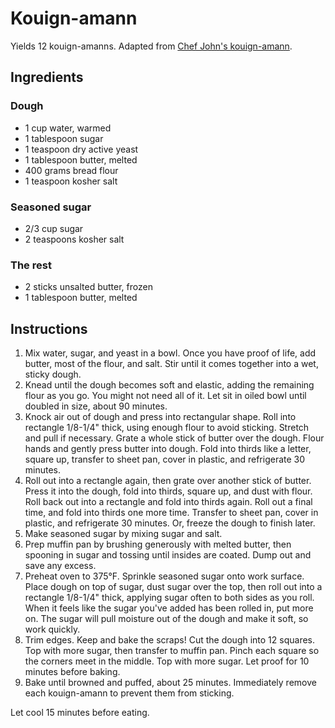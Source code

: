 # Kouign-amann

Yields 12 kouign-amanns. Adapted from [Chef John's kouign-amann](https://foodwishes.blogspot.com/2019/03/kouign-amann-yas-queen.html).

## Ingredients

### Dough

- 1 cup water, warmed
- 1 tablespoon sugar
- 1 teaspoon dry active yeast
- 1 tablespoon butter, melted
- 400 grams bread flour
- 1 teaspoon kosher salt

### Seasoned sugar

- 2/3 cup sugar
- 2 teaspoons kosher salt

### The rest

- 2 sticks unsalted butter, frozen
- 1 tablespoon butter, melted

## Instructions

1. Mix water, sugar, and yeast in a bowl. Once you have proof of life, add butter, most of the flour, and salt. Stir until it comes together into a wet, sticky dough.
2. Knead until the dough becomes soft and elastic, adding the remaining flour as you go. You might not need all of it. Let sit in oiled bowl until doubled in size, about 90 minutes.
3. Knock air out of dough and press into rectangular shape. Roll into rectangle 1/8-1/4" thick, using enough flour to avoid sticking. Stretch and pull if necessary. Grate a whole stick of butter over the dough. Flour hands and gently press butter into dough. Fold into thirds like a letter, square up, transfer to sheet pan, cover in plastic, and refrigerate 30 minutes.
4. Roll out into a rectangle again, then grate over another stick of butter. Press it into the dough, fold into thirds, square up, and dust with flour. Roll back out into a rectangle and fold into thirds again. Roll out a final time, and fold into thirds one more time. Transfer to sheet pan, cover in plastic, and refrigerate 30 minutes. Or, freeze the dough to finish later.
5. Make seasoned sugar by mixing sugar and salt.
6. Prep muffin pan by brushing generously with melted butter, then spooning in sugar and tossing until insides are coated. Dump out and save any excess.
7. Preheat oven to 375&deg;F. Sprinkle seasoned sugar onto work surface. Place dough on top of sugar, dust sugar over the top, then roll out into a rectangle 1/8-1/4" thick, applying sugar often to both sides as you roll. When it feels like the sugar you've added has been rolled in, put more on. The sugar will pull moisture out of the dough and make it soft, so work quickly.
8. Trim edges. Keep and bake the scraps! Cut the dough into 12 squares. Top with more sugar, then transfer to muffin pan. Pinch each square so the corners meet in the middle. Top with more sugar. Let proof for 10 minutes before baking.
9. Bake until browned and puffed, about 25 minutes. Immediately remove each kouign-amann to prevent them from sticking.

Let cool 15 minutes before eating.
